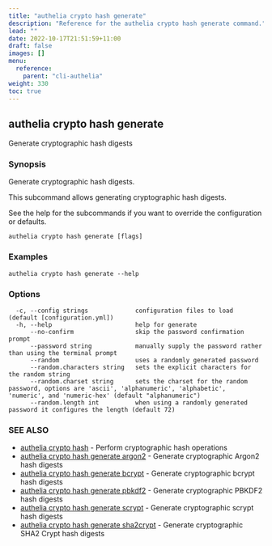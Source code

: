 ```yaml
---
title: "authelia crypto hash generate"
description: "Reference for the authelia crypto hash generate command."
lead: ""
date: 2022-10-17T21:51:59+11:00
draft: false
images: []
menu:
  reference:
    parent: "cli-authelia"
weight: 330
toc: true
---
```


## authelia crypto hash generate

Generate cryptographic hash digests

### Synopsis

Generate cryptographic hash digests.

This subcommand allows generating cryptographic hash digests.

See the help for the subcommands if you want to override the configuration or defaults.

```
authelia crypto hash generate [flags]
```

### Examples

```
authelia crypto hash generate --help
```

### Options

```
  -c, --config strings             configuration files to load (default [configuration.yml])
  -h, --help                       help for generate
      --no-confirm                 skip the password confirmation prompt
      --password string            manually supply the password rather than using the terminal prompt
      --random                     uses a randomly generated password
      --random.characters string   sets the explicit characters for the random string
      --random.charset string      sets the charset for the random password, options are 'ascii', 'alphanumeric', 'alphabetic', 'numeric', and 'numeric-hex' (default "alphanumeric")
      --random.length int          when using a randomly generated password it configures the length (default 72)
```

### SEE ALSO

* [authelia crypto hash](authelia_crypto_hash.md)	 - Perform cryptographic hash operations
* [authelia crypto hash generate argon2](authelia_crypto_hash_generate_argon2.md)	 - Generate cryptographic Argon2 hash digests
* [authelia crypto hash generate bcrypt](authelia_crypto_hash_generate_bcrypt.md)	 - Generate cryptographic bcrypt hash digests
* [authelia crypto hash generate pbkdf2](authelia_crypto_hash_generate_pbkdf2.md)	 - Generate cryptographic PBKDF2 hash digests
* [authelia crypto hash generate scrypt](authelia_crypto_hash_generate_scrypt.md)	 - Generate cryptographic scrypt hash digests
* [authelia crypto hash generate sha2crypt](authelia_crypto_hash_generate_sha2crypt.md)	 - Generate cryptographic SHA2 Crypt hash digests

